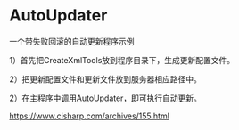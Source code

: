 # AutoUpdater
一个带失败回滚的自动更新程序示例

1）首先把CreateXmlTools放到程序目录下，生成更新配置文件。

2）把更新配置文件和更新文件放到服务器相应路径中。

2）在主程序中调用AutoUpdater，即可执行自动更新。

https://www.cisharp.com/archives/155.html
